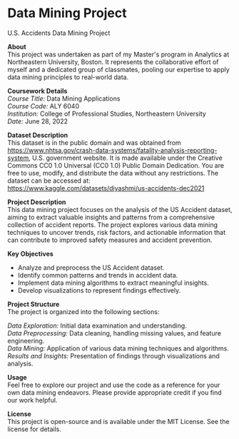 # Data Mining Project
U.S. Accidents Data Mining Project
  
**About**  
This project was undertaken as part of my Master's program in Analytics at Northeastern University, Boston. It represents the collaborative effort of myself and a dedicated group of classmates, pooling our expertise to apply data mining principles to real-world data.  
  
**Coursework Details**  
*Course Title:* Data Mining Applications  
*Course Code:* ALY 6040  
*Institution:* College of Professional Studies, Northeastern University  
*Date:* June 28, 2022  

**Dataset Description**  
This dataset is in the public domain and was obtained from https://www.nhtsa.gov/crash-data-systems/fatality-analysis-reporting-system, U.S. government website. It is made available under the Creative Commons CC0 1.0 Universal (CC0 1.0) Public Domain Dedication. You are free to use, modify, and distribute the data without any restrictions. The dataset can be accessed at: https://www.kaggle.com/datasets/diyashmi/us-accidents-dec2021
  
**Project Description**  
This data mining project focuses on the analysis of the US Accident dataset, aiming to extract valuable insights and patterns from a comprehensive collection of accident reports. The project explores various data mining techniques to uncover trends, risk factors, and actionable information that can contribute to improved safety measures and accident prevention.  
  
**Key Objectives**  
* Analyze and preprocess the US Accident dataset.  
* Identify common patterns and trends in accident data.  
* Implement data mining algorithms to extract meaningful insights.  
* Develop visualizations to represent findings effectively.  
  
**Project Structure**  
The project is organized into the following sections:

*Data Exploration:* Initial data examination and understanding.  
*Data Preprocessing:* Data cleaning, handling missing values, and feature engineering.  
*Data Mining:* Application of various data mining techniques and algorithms.  
*Results and Insights:* Presentation of findings through visualizations and analysis.  
  
**Usage**  
Feel free to explore our project and use the code as a reference for your own data mining endeavors. Please provide appropriate credit if you find our work helpful.  
  
**License**  
This project is open-source and is available under the MIT License. See the license for details.

